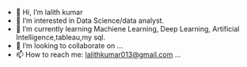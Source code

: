

- 👋 Hi, I’m lalith kumar
- 👀 I’m interested in Data Science/data analyst.
- 🌱 I’m currently learning Machiene Learning, Deep Learning, Artificial Intelligence,tableau,my sql.
- 💞️ I’m looking to collaborate on ...
- 📫 How to reach me: lalithkumar013@gmail.com ...





